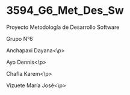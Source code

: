 # 3594_G6_Met_Des_Sw
<p>Proyecto Metodología de Desarrollo Software
<p>Grupo N°6
<p>Anchapaxi Dayana<\p>
<p>Ayo Dennis<\p>
<p>Chafla Karem<\p>
<p>Vizuete María José<\p>

